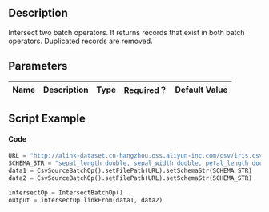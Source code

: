 ## Description
Intersect two batch  operators. It returns records that exist in both batch
 operators. Duplicated records are removed.

## Parameters
| Name | Description | Type | Required？ | Default Value |
| --- | --- | --- | --- | --- |



## Script Example
#### Code

```python
URL = "http://alink-dataset.cn-hangzhou.oss.aliyun-inc.com/csv/iris.csv"
SCHEMA_STR = "sepal_length double, sepal_width double, petal_length double, petal_width double, category string";
data1 = CsvSourceBatchOp().setFilePath(URL).setSchemaStr(SCHEMA_STR)
data2 = CsvSourceBatchOp().setFilePath(URL).setSchemaStr(SCHEMA_STR)

intersectOp = IntersectBatchOp()
output = intersectOp.linkFrom(data1, data2)
```

